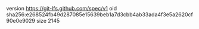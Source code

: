 version https://git-lfs.github.com/spec/v1
oid sha256:e268524fb49d287085e15639beb1a7d3cbb4ab33ada4f3e5a2620cf90e0e9029
size 2145
